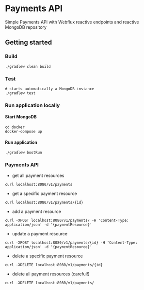 # Payments API

Simple Payments API with Webflux reactive endpoints and reactive MongoDB repository

## Getting started

### Build

    ./gradlew clean build
    
### Test

    # starts automatically a MongoDB instance
    ./gradlew test

### Run application locally 

#### Start MongoDB
    
```
cd docker
docker-compose up
```
        
#### Run application

```
./gradlew bootRun
```
   
   
    
### Payments API

- get all payment resources

```
curl localhost:8080/v1/payments
```

- get a specific payment resource

```
curl localhost:8080/v1/payments/{id}
```
    
- add a payment resource

```
curl -XPOST localhost:8080/v1/payments/ -H 'Content-Type: application/json' -d '{paymentResource}'
```
    
- update a payment resource

```
curl -XPOST localhost:8080/v1/payments/{id} -H 'Content-Type: application/json' -d '{paymentResource}'
```
     
- delete a specific payment resource

```
curl -XDELETE localhost:8080/v1/payments/{id}
```
      
- delete all payment resources (careful!)
 
```
curl -XDELETE localhost:8080/v1/payments/
```
